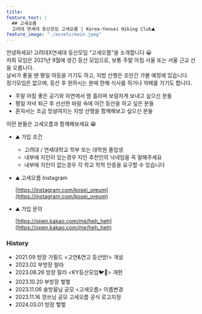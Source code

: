 ```yaml
---
title: 
feature_text: |
  ## 고세오름
  고려대 연세대 등산모임 고세오름 | Korea-Yonsei Hiking Club⛰️
feature_image: "./assets/main.jpeg"
---
```


안녕하세요! 고려대X연세대 등산모임 "고세오름"을 소개합니다 😀  
저희 모임은 2021년 9월에 생긴 등산 모임으로, 보통 주말 아침 서울 또는 서울 근교 산을 오릅니다.  
날씨가 좋을 땐 평일 야등을 가기도 하고, 지방 산행은 조만간 가볼 예정에 있습니다.  
정기모임은 없으며, 등산 후 원하시는 분에 한해 식사를 하거나 까페를 가기도 합니다.  

- 주말 아침 좋은 공기와 자연에서 땀 흘리며 보람차게 보내고 싶으신 분들
- 평일 저녁 퇴근 후 선선한 바람 속에 야간 등산을 하고 싶은 분들
- 혼자서는 조금 망설여지는 지방 산행을 함께해보고 싶으신 분들

이런 분들은 고세오름과 함께해보세요 😁

- ⛰️ 가입 조건
  - 고려대 / 연세대학교 학부 또는 대학원 졸업생
  - 내부에 지인이 있는경우 지인 추천인의 닉네임을 꼭 말해주세요
  - 내부에 지인이 없는경우 각 학교 학적 인증을 요구할 수 있습니다

- ⛰️ 고세오름 Instagram  
  <!-- [![Move to Instagram](./assets/instagram_badge.png)](https://instagram.com/kosei_oreum){:style="background: none"}   -->
  [https://instagram.com/kosei_oreum](https://instagram.com/kosei_oreum)  

- ⛰️ 가입 문의  
  <!-- [![Move to Kakaotalk](./assets/kakaotalk_hehheh_badge.png)](https://open.kakao.com/me/heh_heh){:style="background: none"}   -->
  [https://open.kakao.com/me/heh_heh](https://open.kakao.com/me/heh_heh)

### History
- 2021.09 방장 가필드 <고연&연고 등산방!> 개설
- 2023.02 부방장 랄라
- 2023.08.26 방장 랄라 <KY등산모임🐦🐯> 개편
- 2023.10.20 부방장 헿헿
- 2023.11.06 솔방울님 공모 <고세오름> 이름변경
- 2023.11.16 깡쓰님 공모 고세오름 공식 로고지정
- 2024.03.01 방장 헿헿

